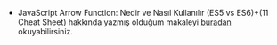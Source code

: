 - JavaScript Arrow Function: Nedir ve Nasıl Kullanılır (ES5 vs ES6)+(11 Cheat Sheet) hakkında yazmış olduğum makaleyi <a href="https://medium.com/@ozantekindev/javascript-arrow-function-nedir-ve-nas%C4%B1l-kullan%C4%B1l%C4%B1r-es5-vs-es6-7af97a021153">buradan</a> okuyabilirsiniz.